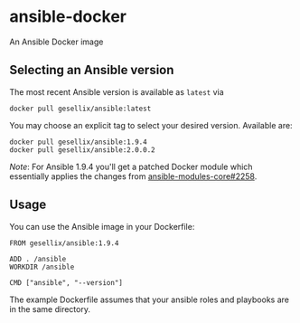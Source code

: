 # ansible-docker

An Ansible Docker image


## Selecting an Ansible version

The most recent Ansible version is available as `latest` via

    docker pull gesellix/ansible:latest

You may choose an explicit tag to select your desired version. Available are:

    docker pull gesellix/ansible:1.9.4
    docker pull gesellix/ansible:2.0.0.2

_Note_: For Ansible 1.9.4 you'll get a patched Docker module which essentially applies the
changes from [ansible-modules-core#2258](https://github.com/ansible/ansible-modules-core/pull/2258).


## Usage

You can use the Ansible image in your Dockerfile:

    FROM gesellix/ansible:1.9.4

    ADD . /ansible
    WORKDIR /ansible

    CMD ["ansible", "--version"]

The example Dockerfile assumes that your ansible roles and playbooks are in the same directory.
